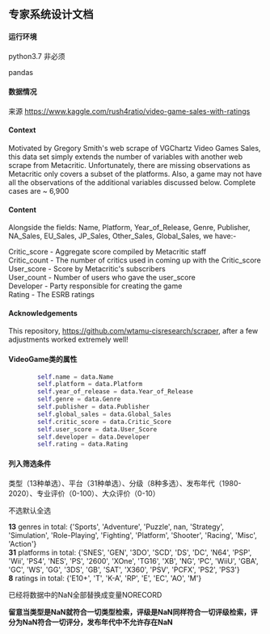 ## 专家系统设计文档

#### 运行环境

python3.7 非必须

pandas

#### 数据情况

来源 https://www.kaggle.com/rush4ratio/video-game-sales-with-ratings  

#### Context
Motivated by Gregory Smith's web scrape of VGChartz Video Games Sales, this data set simply extends the number of variables with another web scrape from Metacritic. Unfortunately, there are missing observations as Metacritic only covers a subset of the platforms. Also, a game may not have all the observations of the additional variables discussed below. Complete cases are ~ 6,900

#### Content
Alongside the fields: Name, Platform, Year_of_Release, Genre, Publisher, NA_Sales, EU_Sales, JP_Sales, Other_Sales, Global_Sales, we have:-

Critic_score - Aggregate score compiled by Metacritic staff  
Critic_count - The number of critics used in coming up with the Critic_score  
User_score - Score by Metacritic's subscribers  
User_count - Number of users who gave the user_score  
Developer - Party responsible for creating the game  
Rating - The ESRB ratings  
#### Acknowledgements
This repository, https://github.com/wtamu-cisresearch/scraper, after a few adjustments worked extremely well!


#### VideoGame类的属性

```python
        self.name = data.Name
        self.platform = data.Platform
        self.year_of_release = data.Year_of_Release
        self.genre = data.Genre
        self.publisher = data.Publisher
        self.global_sales = data.Global_Sales
        self.critic_score = data.Critic_Score
        self.user_score = data.User_Score
        self.developer = data.Developer
        self.rating = data.Rating
```

#### 列入筛选条件

类型（13种单选）、平台（31种单选）、分级（8种多选）、发布年代（1980-2020）、专业评价（0-100）、大众评价（0-10）

不选默认全选

**13**  genres in total:  {'Sports', 'Adventure', 'Puzzle', nan, 'Strategy', 'Simulation', 'Role-Playing', 'Fighting', 'Platform', 'Shooter', 'Racing', 'Misc', 'Action'}  
**31**  platforms in total:  {'SNES', 'GEN', '3DO', 'SCD', 'DS', 'DC', 'N64', 'PSP', 'Wii', 'PS4', 'NES', 'PS', '2600', 'XOne', 'TG16', 'XB', 'NG', 'PC', 'WiiU', 'GBA', 'GC', 'WS', 'GG', '3DS', 'GB', 'SAT', 'X360', 'PSV', 'PCFX', 'PS2', 'PS3'}  
**8**  ratings in total:  {'E10+', 'T', 'K-A', 'RP', 'E', 'EC', 'AO', 'M'}  

已经将数据中的NaN全部替换成变量NORECORD  

**留意当类型是NaN就符合一切类型检索，评级是NaN同样符合一切评级检索，评分为NaN符合一切评分，发布年代中不允许存在NaN**